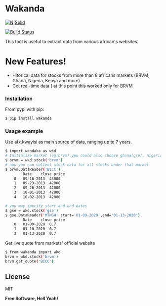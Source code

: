 # Wakanda

[![N|Solid](https://cldup.com/dTxpPi9lDf.thumb.png)](https://nodesource.com/products/nsolid)

[![Build Status](https://travis-ci.org/joemccann/dillinger.svg?branch=master)](https://travis-ci.org/joemccann/dillinger)

This tool is useful to extract data from various african's websites.


# New Features!

  - Hitorical data for stocks from more than 8 africans markets (BRVM, Ghana, Nigeria, Kenya and more)
  - Get real-time data ( at this point this worked only for BRVM 

### Installation

From pypi with pip:
```sh
$ pip install wakanda
```
### Usage example

Use afx.kwayisi as main source of data, ranging up to 7 years.
```sh
$ import wandaka as wkd 
# Initialize market (eg:brvm).you could also choose ghana(gse), nigeria(ngse)..
$ brvm = wkd.stock('brvm')
# now you can collect stock data for all stocks under that market
$ brvm.DataReader('BICC')
 	    Date	close price	
    0	09-16-2013	43000	
    1	09-23-2013	42000
    2	09-26-2013	42000
    3	10-01-2013	42000
    4	10-02-2013	42000

# you may specify start and end dates
$ gse = wkd.stock('gse')
$ gse.DataReader('MTNGH' start='01-09-2020',end='01-13-2020')
        Date	close price
    0	01-09-2020	0.7
    1	01-10-2020	0.7
    2	01-13-2020	0.7
```
Get live quote from markets' official website
```sh
$ from wakanda import wkd
brvm = wkd.stock('brvm')
brvm.get_quote('BICC')
```
License
----

MIT


**Free Software, Hell Yeah!**

[//]: # (These are reference links used in the body of this note and get stripped out when the markdown processor does its job. There is no need to format nicely because it shouldn't be seen. Thanks SO - http://stackoverflow.com/questions/4823468/store-comments-in-markdown-syntax)


   [dill]: <https://github.com/joemccann/dillinger>
   [git-repo-url]: <https://github.com/joemccann/dillinger.git>
   [john gruber]: <http://daringfireball.net>
   [df1]: <http://daringfireball.net/projects/markdown/>
   [markdown-it]: <https://github.com/markdown-it/markdown-it>
   [Ace Editor]: <http://ace.ajax.org>
   [node.js]: <http://nodejs.org>
   [Twitter Bootstrap]: <http://twitter.github.com/bootstrap/>
   [jQuery]: <http://jquery.com>
   [@tjholowaychuk]: <http://twitter.com/tjholowaychuk>
   [express]: <http://expressjs.com>
   [AngularJS]: <http://angularjs.org>
   [Gulp]: <http://gulpjs.com>

   [PlDb]: <https://github.com/joemccann/dillinger/tree/master/plugins/dropbox/README.md>
   [PlGh]: <https://github.com/joemccann/dillinger/tree/master/plugins/github/README.md>
   [PlGd]: <https://github.com/joemccann/dillinger/tree/master/plugins/googledrive/README.md>
   [PlOd]: <https://github.com/joemccann/dillinger/tree/master/plugins/onedrive/README.md>
   [PlMe]: <https://github.com/joemccann/dillinger/tree/master/plugins/medium/README.md>
   [PlGa]: <https://github.com/RahulHP/dillinger/blob/master/plugins/googleanalytics/README.md>
